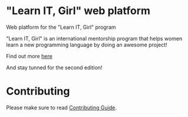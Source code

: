 # "Learn IT, Girl" web platform
Web platform for the "Learn IT, Girl" program

"Learn IT, Girl" is an international mentorship program that helps women learn a new programming language by doing an awesome project!


Find out more [here](https://sites.google.com/site/learnitgirl/)

And stay tunned for the second edition!


# Contributing

Please make sure to read [Contributing Guide](https://github.com/LearnITGirl/WebPlatform/blob/master/CONTRIBUTING.md).
